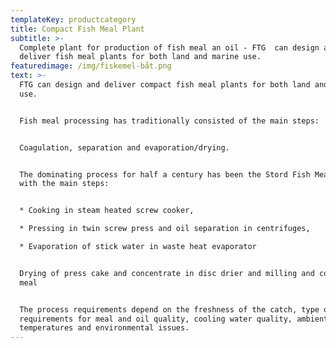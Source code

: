 ```yaml
---
templateKey: productcategory
title: Compact Fish Meal Plant
subtitle: >-
  Complete plant for production of fish meal an oil - FTG  can design and
  deliver fish meal plants for both land and marine use.
featuredimage: /img/fiskemel-båt.png
text: >-
  FTG can design and deliver compact fish meal plants for both land and marine
  use.


  Fish meal processing has traditionally consisted of the main steps:


  Coagulation, separation and evaporation/drying. 


  The dominating process for half a century has been the Stord Fish Meal Process
  with the main steps:


  * Cooking in steam heated screw cooker,

  * Pressing in twin screw press and oil separation in centrifuges,

  * Evaporation of stick water in waste heat evaporator


  Drying of press cake and concentrate in disc drier and milling and cooling of
  meal


  The process requirements depend on the freshness of the catch, type of fish,
  requirements for meal and oil quality, cooling water quality, ambient
  temperatures and environmental issues.
---
```


